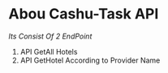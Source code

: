 # Abou Cashu-Task API
*Its Consist Of 2 EndPoint*
1. API GetAll Hotels
1. API GetHotel According to Provider Name


